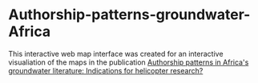 # Authorship-patterns-groundwater-Africa

This interactive web map interface was created for an interactive visualiation of the maps in the publication [Authorship patterns in Africa's groundwater literature: Indications for helicopter research?](https://www.sciencedirect.com/science/article/pii/S0012825224001867)

